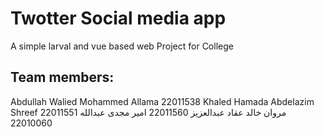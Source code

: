 # Twotter Social media app
A simple larval and vue based web Project for College

## Team members:
Abdullah Walied Mohammed Allama    22011538
Khaled Hamada Abdelazim Shreef     22011551
مروان خالد عقاد عبدالعزيز    22011560
امير مجدى عبدالله    22010060
